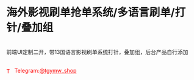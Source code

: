 # 海外影视刷单抢单系统/多语言刷单/打针/叠加组

<br>前端UI定制二开，带13国语言影视刷单系统打针，叠加组，后台产品自行添加<br><br>


<p style="color: red;"><img src="https://cdn-icons-png.flaticon.com/512/2111/2111646.png" alt="Telegram Icon" style="width: 16px; vertical-align: middle; margin-right: 5px;">Telegram:<a href="https://t.me/tgymw_shop" style="color: red;">@tgymw_shop</a></p>
